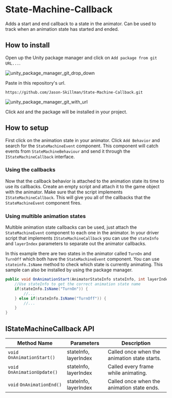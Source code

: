 # State-Machine-Callback
Adds a start and end callback to a state in the animator. Can be used to track when an animation state has started and ended.

## How to install

Open up the Unity package manager and click on `Add package from git URL...`.

![unity_package_manager_git_drop_down](https://i.imgur.com/wRDQU8Z.png)

Paste in this repository's url.

`https://github.com/Jason-Skillman/State-Machine-Callback.git`

![unity_package_manager_git_with_url](https://i.imgur.com/sNQYA13.png)

Click `Add` and the package will be installed in your project.

## How to setup
First click on the animation state in your animator. Click `Add Behavior` and search for the `StateMachineEvent` component. This component will catch events from `StateMachineBehaviour` and send it through the `IStateMachineCallback` interface.

### Using the callbacks

Now that the callback behavior is attached to the animation state its time to use its callbacks. Create an empty script and attach it to the game object with the animator. Make sure that the script implements `IStateMachineCallback`. This will give you all of the callbacks that the `StateMachineEvent` component fires.

### Using multible animation states
Multible animation state callbacks can be used, just attach the `StateMachineEvent` component to each one in the animator. In your driver script that implements `IStateMachineCallback` you can use the `stateInfo` and `layerIndex` parameters to separate out the animator callbacks.

In this example there are two states in the animator called `TurnOn` and `TurnOff` which both have the `StateMachineEvent` component. You can use `stateinfo.IsName` method to check which state is currently animating. This sample can also be installed by using the package manager.

```C#
public void OnAnimationStart(AnimatorStateInfo stateInfo, int layerIndex) {
	//Use stateInfo to get the correct animation state name
	if(stateInfo.IsName("TurnOn")) {
		//...
	} else if(stateInfo.IsName("TurnOff")) {
		//...
	}
}
```

## IStateMachineCallback API
|Method Name|Parameters|Description|
|---|---|---|
|`void` `OnAnimationStart()`|stateInfo, layerIndex|Called once when the animation state starts.|
|`void` `OnAnimationUpdate()`|stateInfo, layerIndex|Called every frame while animating.|
|`void` `OnAnimationEnd()`|stateInfo, layerIndex|Called once when the animation state ends.|
